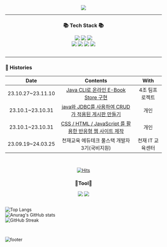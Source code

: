 <div align=center>
	<img src="https://capsule-render.vercel.app/api?type=waving&color=auto&height=200&section=header&text=Rak!&fontSize=90" />	
</div>

---

<div align=center>
	<h3>📚 Tech Stack 📚</h3>
</div>
<div align="center">	
	<img src="https://img.shields.io/badge/HTML5-E34F26?style=flat&logo=HTML5&logoColor=white" />
	<img src="https://img.shields.io/badge/CSS3-1572B6?style=flat&logo=CSS3&logoColor=white" />
	<img src="https://img.shields.io/badge/JavaScript-F7DF1E?style=flat&logo=JavaScript&logoColor=white" />
	<br>
 	<img src="https://img.shields.io/badge/Java-007396?style=flat&logo=Conda-Forge&logoColor=white" />
	<img src="https://img.shields.io/badge/MySQL-4479A1?style=flat&logo=MySQL&logoColor=white" />
	<img src="https://img.shields.io/badge/MariaDB-003545?style=flat&logo=MariaDB&logoColor=white" />
	<img src="https://img.shields.io/badge/Mybatis-000000?style=flat&logo=Fluentd&logoColor=white" />
	<br><br>
</div>

---
### 🎥 Histories

<div align="center">
	
| Date | Contents | With |
|:---:|:---:|:---:|
| 23.10.27~23.11.10 |[Java CLI로 온라인 E-Book Store 구현](https://github.com/raknrak/Team_ProJect)| 4조 팀프로젝트 |
| 23.10.1~23.10.31 | [java와 JDBC를 사용하여 CRUD가 적용된 게시판 만들기](https://github.com/raknrak/java_make_board) | 개인 |
| 23.10.1~23.10.31 | [CSS / HTML / JavaScript 를 활용한 반응형 웹 사이트 제작](https://github.com/raknrak/MakeWebPage) | 개인 |
| 23.09.19~24.03.25 | 천재교육 에듀테크 풀스택 개발자 3기(국비지원) | 천재 IT 교육센터 |


  
</div>
<br>
<div align="center">	
	
[![Hits](https://hits.seeyoufarm.com/api/count/incr/badge.svg?url=https%3A%2F%2Fgithub.com%2Fwwnoov%2Fwwnoov&count_bg=%23454942&title_bg=%23555555&icon=github.svg&icon_color=%23E7E7E7&title=GitHub&edge_flat=false)](https://hits.seeyoufarm.com)

</div>
 <div align=center>
   	<p><h3>📃Tool📃</h3></p>
   	 <div>
        <img src="https://img.shields.io/badge/Github-181717?style=for-the-badge&logo=github&logoColor=white">
        <img src="https://img.shields.io/badge/Notion-000000?style=for-the-badge&logo=Notion&logoColor=white">
        </div><br>
</div>

![Top Langs](https://github-readme-stats.vercel.app/api/top-langs/?username=anuraghazra&layout=donut)<br>
![Anurag's GitHub stats](https://github-readme-stats.vercel.app/api?username=raknrak&show_icons=true&theme=transparent)<br>
![GitHub Streak](https://github-readme-streak-stats.herokuapp.com/?user=raknrak&background=050F2C&ring=0195DD&fire=0195DD&currStreakNum=ffffff&sideNums=ffffff&currStreakLabel=0195DD&dates=ffffff)

<br />
  <!-- [![Ashutosh's github activity graph](https://activity-graph.herokuapp.com/graph?username=eastcopper&theme=react-dark)](https://github.com/raknrak/github-readme-activity-graph) -->
  
![footer](https://capsule-render.vercel.app/api?section=footer&type=waving&color=0:020F52,50:20BDFF,100:A5FECB&height=130)
